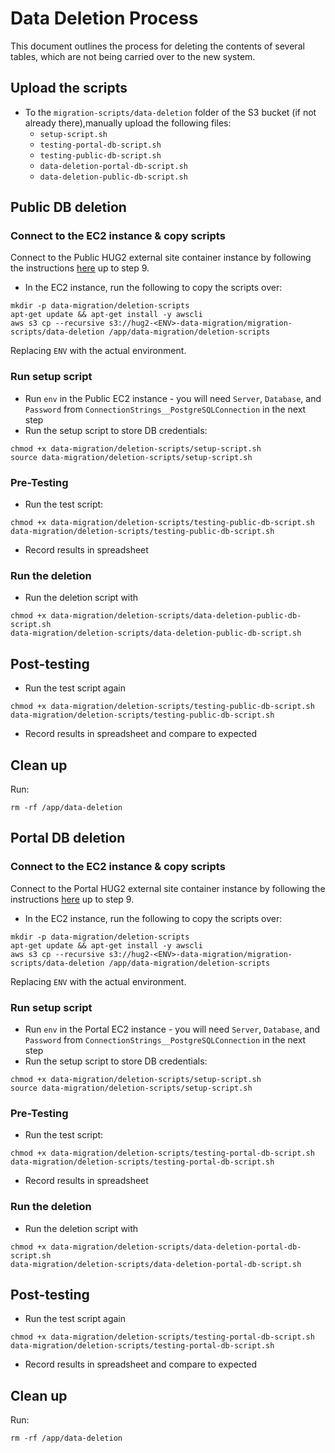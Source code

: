# Data Deletion Process

This document outlines the process for deleting the contents of several tables, which are not being carried over to the new system.

## Upload the scripts
- To the `migration-scripts/data-deletion` folder of the S3 bucket (if not already there),manually upload the following files:
  - `setup-script.sh`
  - `testing-portal-db-script.sh`
  - `testing-public-db-script.sh`
  - `data-deletion-portal-db-script.sh`
  - `data-deletion-public-db-script.sh`



## Public DB deletion
### Connect to the EC2 instance & copy scripts
Connect to the Public HUG2 external site container instance by following the instructions [here](https://softwiretech.atlassian.net/wiki/spaces/Support/pages/20606746709/DESNZ+HUG2+Common+Tasks#5.-Accessing-Database) up to step 9.
- In the EC2 instance, run the following to copy the scripts over:
```shell
mkdir -p data-migration/deletion-scripts
apt-get update && apt-get install -y awscli
aws s3 cp --recursive s3://hug2-<ENV>-data-migration/migration-scripts/data-deletion /app/data-migration/deletion-scripts
```
Replacing `ENV` with the actual environment.

### Run setup script
- Run `env` in the Public EC2 instance - you will need `Server`, `Database`, and `Password` from `ConnectionStrings__PostgreSQLConnection` in the next step
- Run the setup script to store DB credentials:
```shell
chmod +x data-migration/deletion-scripts/setup-script.sh
source data-migration/deletion-scripts/setup-script.sh
```

### Pre-Testing
- Run the test script:
```shell
chmod +x data-migration/deletion-scripts/testing-public-db-script.sh
data-migration/deletion-scripts/testing-public-db-script.sh
```
- Record results in spreadsheet

### Run the deletion
- Run the deletion script with
```shell 
chmod +x data-migration/deletion-scripts/data-deletion-public-db-script.sh
data-migration/deletion-scripts/data-deletion-public-db-script.sh
```

## Post-testing
- Run the test script again
```shell
chmod +x data-migration/deletion-scripts/testing-public-db-script.sh
data-migration/deletion-scripts/testing-public-db-script.sh
```
- Record results in spreadsheet and compare to expected

## Clean up
Run:
```shell
rm -rf /app/data-deletion
```

## Portal DB deletion
### Connect to the EC2 instance & copy scripts
Connect to the Portal HUG2 external site container instance by following the instructions [here](https://softwiretech.atlassian.net/wiki/spaces/Support/pages/20606746709/DESNZ+HUG2+Common+Tasks#5.-Accessing-Database) up to step 9.
- In the EC2 instance, run the following to copy the scripts over:
```shell
mkdir -p data-migration/deletion-scripts
apt-get update && apt-get install -y awscli
aws s3 cp --recursive s3://hug2-<ENV>-data-migration/migration-scripts/data-deletion /app/data-migration/deletion-scripts
```
Replacing `ENV` with the actual environment.

### Run setup script
- Run `env` in the Portal EC2 instance - you will need `Server`, `Database`, and `Password` from `ConnectionStrings__PostgreSQLConnection` in the next step
- Run the setup script to store DB credentials:
```shell
chmod +x data-migration/deletion-scripts/setup-script.sh
source data-migration/deletion-scripts/setup-script.sh
```

### Pre-Testing
- Run the test script:
```shell
chmod +x data-migration/deletion-scripts/testing-portal-db-script.sh
data-migration/deletion-scripts/testing-portal-db-script.sh
```
- Record results in spreadsheet

### Run the deletion
- Run the deletion script with
```shell 
chmod +x data-migration/deletion-scripts/data-deletion-portal-db-script.sh
data-migration/deletion-scripts/data-deletion-portal-db-script.sh
```

## Post-testing
- Run the test script again
```shell
chmod +x data-migration/deletion-scripts/testing-portal-db-script.sh
data-migration/deletion-scripts/testing-portal-db-script.sh
```
- Record results in spreadsheet and compare to expected

## Clean up
Run:
```shell
rm -rf /app/data-deletion
```